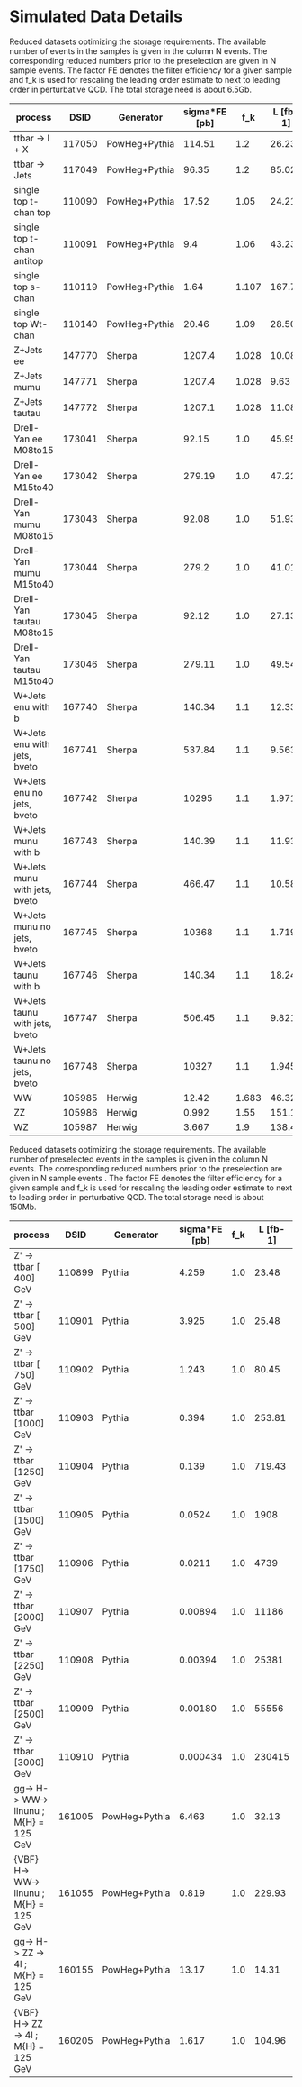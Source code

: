 
# Simulated Data Details

Reduced datasets optimizing the storage requirements. The available number of events in the samples is given in the column N events.
         The corresponding reduced numbers prior to the preselection are given in N sample events.
         The factor FE denotes the filter efficiency for a given sample and f_k is used for rescaling the leading order estimate to next to leading order in perturbative QCD.
         The total storage need is about 6.5Gb.
         
|process | DSID | Generator | sigma*FE [pb] | f_k | L [fb-1] | N events | N events  | size/Mb|
| -- | -- | -- | -- | -- | -- | -- | -- | -- |
|ttbar -> l + X                | 117050       | PowHeg+Pythia   | 114.51     | 1.2   | 26.236 | 1500000  |  20775908  |   291 |  
|ttbar -> Jets                | 117049       | PowHeg+Pythia   |  96.35     | 1.2   | 85.027 |   25170  |     25170  |   5.7 |
|single top t-chan top                                | 110090       | PowHeg+Pythia   |  17.52     | 1.05  |  24.21 |  150000  |   1678087  |    21 |
|single top t-chan antitop                            | 110091       | PowHeg+Pythia   |   9.4      | 1.06  |  43.23 |  150000  |   1719075  |    15 |
|single top s-chan                                    | 110119       | PowHeg+Pythia   |  1.64      | 1.107 | 167.73 |  100000  |   1966242  |    15 |
|single top Wt-chan                                   | 110140       | PowHeg+Pythia   | 20.46      | 1.09  |  28.50 |  150000  |    235557  |    26 |
|Z+Jets ee                                            | 147770       | Sherpa          | 1207.4     | 1.028 |  10.08 |  7500000 |  49405819  |   938 |
|Z+Jets mumu                                          | 147771       | Sherpa          | 1207.4     | 1.028 |   9.63 |  7500000 |  60149707  |   918 |
|Z+Jets tautau                                        | 147772       | Sherpa          | 1207.1     | 1.028 |  11.08 |   750000 |    814528  |    93  |
|Drell-Yan ee M08to15                                 | 173041       | Sherpa          |  92.15     | 1.0   |  45.95 |   400000 |    447800  |    57 |
|Drell-Yan ee M15to40                                 | 173042       | Sherpa          | 279.19     | 1.0   |  47.22 |   750000 |    793055  |   100 |
|Drell-Yan mumu M08to15                               | 173043       | Sherpa          |  92.08     | 1.0   |  51.93 |   500000 |    520562  |    74 |
|Drell-Yan mumu M15to40                               | 173044       | Sherpa          |  279.2     | 1.0   |  41.01 |   750000 |    750246  |   103 |
|Drell-Yan tautau M08to15                             | 173045       | Sherpa          |  92.12     | 1.0   |  27.13 |     9993 |      9993  |   1.5 |
|Drell-Yan tautau M15to40                             | 173046       | Sherpa          | 279.11     | 1.0   |  49.54 |    32393 |     32393  |   4.5 |
|W+Jets enu with b                                    | 167740       | Sherpa          | 140.34     | 1.1   | 12.333 |   750000 |   5792095  |    86 |
|W+Jets enu with jets, bveto                          | 167741       | Sherpa          | 537.84     | 1.1   |  9.563 |  2600000 |   2648506  |   296 |
|W+Jets enu no jets, bveto                            | 167742       | Sherpa          | 10295      | 1.1   |  1.971 |  8000000 |   8448069  |   722 |                  
|W+Jets munu with b                                   | 167743       | Sherpa          | 140.39     | 1.1   | 11.935 |   750000 |   5630683  |    84 |
|W+Jets munu with jets, bveto                         | 167744       | Sherpa          | 466.47     | 1.1   | 10.582 |  2500000 |   2759594  |   287 |
|W+Jets munu no jets, bveto                           | 167745       | Sherpa          | 10368      | 1.1   |  1.719 |  7500000 |   7946599  |   666 |
|W+Jets taunu with b                                  | 167746       | Sherpa          | 140.34     | 1.1   | 18.245 |   100000 |   531981   |    13 |
|W+Jets taunu with jets, bveto                        | 167747       | Sherpa          | 506.45     | 1.1   |  9.821 |   250000 |   273867   |    31 |
|W+Jets taunu no jets, bveto                          | 167748       | Sherpa          | 10327      | 1.1   |  1.945 |   550000 |   593205   |    55 |                                                                                   
|WW                                                   | 105985       | Herwig          | 12.42      | 1.683 |  46.32 |   500000 |   1288259  |    63 |
|ZZ                                                   | 105986       | Herwig          | 0.992      | 1.55  | 151.19 |   125000 |    131435  |    20 |
|WZ                                                   | 105987       | Herwig          | 3.667      | 1.9   | 138.44 |   500000 |    517196  |    68 |



Reduced datasets optimizing the storage requirements. The available number of preselected events in the samples is given in the column N events.
         The corresponding reduced numbers prior to the preselection are given in N sample events .
         The factor FE denotes the filter efficiency for a given sample and f_k is used for rescaling the leading order estimate to next to leading order in perturbative QCD.
         The total storage need is about 150Mb.
         
         
|process                                              | DSID  | Generator       | sigma*FE [pb] | f_k | L [fb-1] | N events     | N events  | size/Mb |
| -- | -- | -- | -- | -- | -- | -- | -- | -- |
|Z' -> ttbar [ 400] GeV | 110899 | Pythia | 4.259    | 1.0  | 23.48  |   18307  |     21928   | 4.3  |
|Z' -> ttbar [ 500] GeV | 110901 | Pythia | 3.925    | 1.0  | 25.48  |   19737  |     23224   | 4.7  |
|Z' -> ttbar [ 750] GeV | 110902 | Pythia | 1.243    | 1.0  | 80.45  |   21051  |     25007   | 5.3  |
|Z' -> ttbar [1000] GeV | 110903 | Pythia | 0.394    | 1.0  | 253.81 |   20649  |     25518   | 5.5  |
|Z' -> ttbar [1250] GeV | 110904 | Pythia | 0.139    | 1.0  | 719.43 |   19274  |     25029   | 5.5  |
|Z' -> ttbar [1500] GeV | 110905 | Pythia | 0.0524   | 1.0  | 1908   |   17695  |     24141   | 5.4  |
|Z' -> ttbar [1750] GeV | 110906 | Pythia | 0.0211   | 1.0  | 4739   |   15949  |     23093   | 5.1  |
|Z' -> ttbar [2000] GeV | 110907 | Pythia | 0.00894  | 1.0  | 11186  |   14455  |     21993   | 4.9  |
|Z' -> ttbar [2250] GeV | 110908 | Pythia | 0.00394  | 1.0  | 25381  |   13389  |     21128   | 4.7  |
|Z' -> ttbar [2500] GeV | 110909 | Pythia | 0.00180  | 1.0  | 55556  |   12723  |     20332   | 4.5  |
|Z' -> ttbar [3000] GeV | 110910 | Pythia | 0.000434 | 1.0  | 230415 |   12387  |     19634   | 4.3  |
|gg-> H->  WW-> llnunu         ; M{H} = 125 GeV   | 161005 | PowHeg+Pythia   | 6.463      | 1.0 | 32.13   | 100000  |  279668  |  14     |
|{VBF} H->  WW-> llnunu ; M{H} = 125 GeV    | 161055 | PowHeg+Pythia   | 0.819      | 1.0 | 229.93  | 100000  |  183892  |  18     |
|gg-> H->  ZZ -> 4l            ; M{H} = 125 GeV         | 160155 | PowHeg+Pythia   | 13.17      | 1.0 | 14.31   | 100000  |  117249  |  15     |
|{VBF} H->  ZZ -> 4l    ; M{H} = 125 GeV          | 160205 | PowHeg+Pythia   | 1.617      | 1.0 | 104.96  | 100000  |  130161  |  19     |




